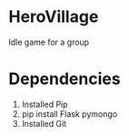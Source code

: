 # HeroVillage
Idle game for a group

# Dependencies

1. Installed Pip
1. pip install Flask pymongo
1. Installed Git


